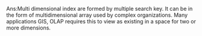 Ans:Multi dimensional index are formed by multiple search key. It can be in the form of multidimensional array used by complex organizations. Many applications GIS, OLAP requires this to view as existing in a space for two or more dimensions.
